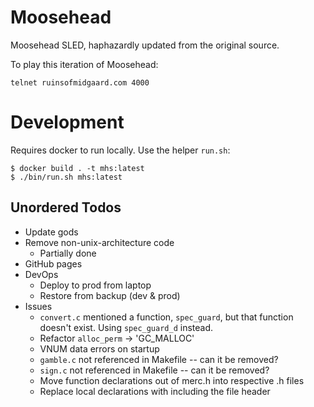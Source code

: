 # Moosehead

Moosehead SLED, haphazardly updated from the original source.  

To play this iteration of Moosehead:

```
telnet ruinsofmidgaard.com 4000
```

# Development

Requires docker to run locally. Use the helper `run.sh`:

```
$ docker build . -t mhs:latest
$ ./bin/run.sh mhs:latest
```

## Unordered Todos

* Update gods
* Remove non-unix-architecture code
  * Partially done
* GitHub pages
* DevOps
  * Deploy to prod from laptop
  * Restore from backup (dev & prod)
* Issues
  * `convert.c` mentioned a function, `spec_guard`, but that function doesn't exist.  Using `spec_guard_d` instead.
  * Refactor `alloc_perm` -> 'GC_MALLOC'
  * VNUM data errors on startup
  * `gamble.c` not referenced in Makefile -- can it be removed?
  * `sign.c` not referenced in Makefile -- can it be removed?
  * Move function declarations out of merc.h into respective .h files
  * Replace local declarations with including the file header
